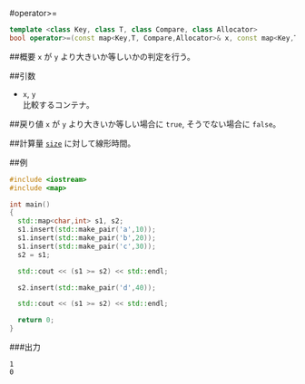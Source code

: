 #operator>=
```cpp
template <class Key, class T, class Compare, class Allocator>
bool operator>=(const map<Key,T, Compare,Allocator>& x, const map<Key,T, Compare,Allocator>& y);
```

##概要
`x` が `y` より大きいか等しいかの判定を行う。


##引数
- `x`, `y`<br/>
比較するコンテナ。


##戻り値
`x` が `y` より大きいか等しい場合に `true`, そうでない場合に `false`。


##計算量
[`size`](/reference/map/map/size.md) に対して線形時間。


##例
```cpp
#include <iostream>
#include <map>

int main()
{
  std::map<char,int> s1, s2;
  s1.insert(std::make_pair('a',10));
  s1.insert(std::make_pair('b',20));
  s1.insert(std::make_pair('c',30));
  s2 = s1;

  std::cout << (s1 >= s2) << std::endl;

  s2.insert(std::make_pair('d',40));

  std::cout << (s1 >= s2) << std::endl;

  return 0;
}
```

###出力
```
1
0
```

